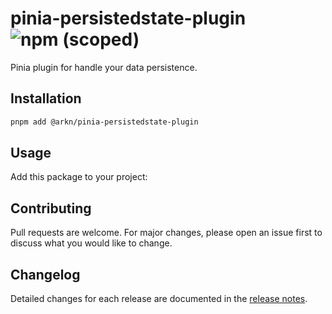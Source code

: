 # pinia-persistedstate-plugin ![npm (scoped)](https://img.shields.io/npm/v/@arkn/pinia-persistedstate-plugin)

Pinia plugin for handle your data persistence.

## Installation

```sh
pnpm add @arkn/pinia-persistedstate-plugin
```

## Usage

Add this package to your project:

## Contributing

Pull requests are welcome. For major changes, please open an issue first to discuss what you would like to change.

## Changelog

Detailed changes for each release are documented in the [release notes](https://github.com/noeGnh/pinia-persistedstate-plugin/releases).
